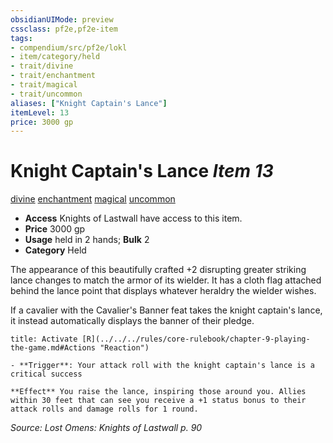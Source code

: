 ```yaml
---
obsidianUIMode: preview
cssclass: pf2e,pf2e-item
tags:
- compendium/src/pf2e/lokl
- item/category/held
- trait/divine
- trait/enchantment
- trait/magical
- trait/uncommon
aliases: ["Knight Captain's Lance"]
itemLevel: 13
price: 3000 gp
---
```

# Knight Captain's Lance *Item 13*  
[divine](../../../rules/traits/divine.md)  [enchantment](../../../rules/traits/enchantment.md)  [magical](../../../rules/traits/magical.md)  [uncommon](../../../rules/traits/uncommon.md)  

- **Access** Knights of Lastwall have access to this item.
- **Price** 3000 gp
- **Usage** held in 2 hands; **Bulk** 2
- **Category** Held

The appearance of this beautifully crafted +2 disrupting greater striking lance changes to match the armor of its wielder. It has a cloth flag attached behind the lance point that displays whatever heraldry the wielder wishes.

If a cavalier with the Cavalier's Banner feat takes the knight captain's lance, it instead automatically displays the banner of their pledge.

```ad-embed-ability
title: Activate [R](../../../rules/core-rulebook/chapter-9-playing-the-game.md#Actions "Reaction")

- **Trigger**: Your attack roll with the knight captain's lance is a critical success

**Effect** You raise the lance, inspiring those around you. Allies within 30 feet that can see you receive a +1 status bonus to their attack rolls and damage rolls for 1 round.
```

*Source: Lost Omens: Knights of Lastwall p. 90*
